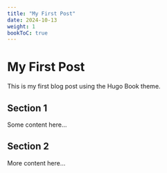 ```yaml
---
title: "My First Post"
date: 2024-10-13
weight: 1
bookToC: true
---
```


# My First Post

This is my first blog post using the Hugo Book theme.

## Section 1

Some content here...

## Section 2

More content here...
